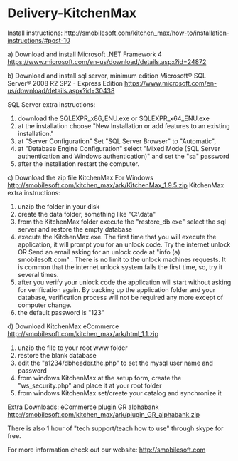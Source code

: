 # Delivery-KitchenMax
Install instructions: http://smobilesoft.com/kitchen_max/how-to/installation-instructions/#post-10

a) Download and install Microsoft .NET Framework 4 https://www.microsoft.com/en-us/download/details.aspx?id=24872

b) Download and install sql server, minimum edition Microsoft® SQL Server® 2008 R2 SP2 - Express Edition https://www.microsoft.com/en-us/download/details.aspx?id=30438

SQL Server extra instructions:

1) download the SQLEXPR_x86_ENU.exe or SQLEXPR_x64_ENU.exe
2) at the installation choose "New Installation or add features to an existing installation."
3)  at "Server Configuration" Set "SQL Server Browser" to "Automatic",
4)  at "Database Engine Configuration" select "Mixed Mode (SQL Server authentication and Windows authentication)" and set the "sa" password
5)  after the installation restart the computer.


c) Download the zip file KitchenMax For Windows http://smobilesoft.com/kitchen_max/ark/KitchenMax_1.9.5.zip
KitchenMax extra instructions:
1) unzip the folder in your disk
2) create the data folder, something like "C:\data"
3) from the KitchenMax folder execute the "restore_db.exe" select the sql server and restore the empty database
4) execute the KitchenMax.exe. The first time that you will execute the application, it will prompt you for an unlock code. Try the internet unlock OR Send an email asking for an unlock code at "info (a) smobilesoft.com" . There is no limit to the unlock machines requests. It is common that the internet unlock system fails the first time, so, try it several times.
5) after you verify your unlock code the application will start without asking for verification again. By backing up the application folder and your database, verification process will not be required any more except of computer change.
6) the default password is "123"

 

d) Download KitchenMax eCommerce http://smobilesoft.com/kitchen_max/ark/html_1.1.zip
1) unzip the file to your root www folder
2) restore the blank database
3) edit the "a1234/dbheader.the.php" to set the mysql user name and password
4) from windows KitchenMax at the setup form, create the "ws_security.php" and place it at your root folder
5) from windows KitchenMax set/create your catalog and synchronize it

 

Extra Downloads:
eCommerce plugin GR alphabank http://smobilesoft.com/kitchen_max/ark/plugin_GR_alphabank.zip




There is also 1 hour of "tech support/teach how to use" through skype for free.

For more information check out our website: http://smobilesoft.com
